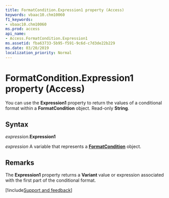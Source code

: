 ```yaml
---
title: FormatCondition.Expression1 property (Access)
keywords: vbaac10.chm10060
f1_keywords:
- vbaac10.chm10060
ms.prod: access
api_name:
- Access.FormatCondition.Expression1
ms.assetid: fba63733-5b95-f591-9c6d-c7d3de22b229
ms.date: 03/20/2019
localization_priority: Normal
---
```



# FormatCondition.Expression1 property (Access)

You can use the **Expression1** property to return the values of a conditional format within a **FormatCondition** object. Read-only **String**.


## Syntax

_expression_.**Expression1**

_expression_ A variable that represents a **[FormatCondition](Access.FormatCondition.md)** object.


## Remarks

The **Expression1** property returns a **Variant** value or expression associated with the first part of the conditional format.



[!include[Support and feedback](~/includes/feedback-boilerplate.md)]